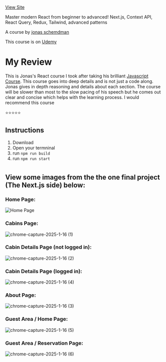 [View Site](https://the-wild-oasis-website-lyart-omega.vercel.app/)

Master modern React from beginner to advanced! Next.js, Context API, React Query, Redux, Tailwind, advanced patterns

A course by [jonas schemdman](https://jonas.io/)

This course is on [Udemy](https://www.udemy.com/course/the-ultimate-react-course/?couponCode=24T1MT11625CROW)
#

# My Review
This is Jonas's React course I took after taking his brilliant [Javascript Course](https://www.udemy.com/course/the-complete-javascript-course/).
This course goes into deep details and is not just a code along. Jonas gives in depth reasoning and details about each section.
The course will be slower than most to the slow pacing of his speech but he comes out clear and concise which helps with the learning process.
I would recommend this course 

⭐️⭐️⭐️⭐️⭐️

## Instructions
1. Download
2. Open your termninal
3. run `npm run build`
4. run `npm run start`

#
## View some images from the the one final project (The Next.js side) below:

### Home Page:
![Home Page](https://github.com/user-attachments/assets/1000bc79-3c88-4f4f-9e2e-d1ae8bb5af2f)

### Cabins Page:
![chrome-capture-2025-1-16 (1)](https://github.com/user-attachments/assets/910b2fae-4a39-42db-a56b-adb3e7e3485c)

### Cabin Details Page (not logged in):
![chrome-capture-2025-1-16 (2)](https://github.com/user-attachments/assets/2531f6e7-2098-41e7-a122-80914d9b4a48)

### Cabin Details Page (logged in):
![chrome-capture-2025-1-16 (4)](https://github.com/user-attachments/assets/e96e520b-1183-4993-ae3e-7e9d110feb07)


### About Page:
![chrome-capture-2025-1-16 (3)](https://github.com/user-attachments/assets/d0af96dc-5ab1-4fc4-9406-6bb35de38a41)

### Guest Area / Home Page:
![chrome-capture-2025-1-16 (5)](https://github.com/user-attachments/assets/38073325-4fb4-41e3-a5d8-bee7af254fbf)

### Guest Area / Reservation Page:
![chrome-capture-2025-1-16 (6)](https://github.com/user-attachments/assets/b274fee4-f994-42fd-afd7-2af5199ea4b9)

